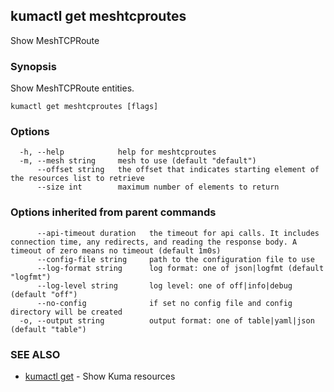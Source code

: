 ## kumactl get meshtcproutes

Show MeshTCPRoute

### Synopsis

Show MeshTCPRoute entities.

```
kumactl get meshtcproutes [flags]
```

### Options

```
  -h, --help            help for meshtcproutes
  -m, --mesh string     mesh to use (default "default")
      --offset string   the offset that indicates starting element of the resources list to retrieve
      --size int        maximum number of elements to return
```

### Options inherited from parent commands

```
      --api-timeout duration   the timeout for api calls. It includes connection time, any redirects, and reading the response body. A timeout of zero means no timeout (default 1m0s)
      --config-file string     path to the configuration file to use
      --log-format string      log format: one of json|logfmt (default "logfmt")
      --log-level string       log level: one of off|info|debug (default "off")
      --no-config              if set no config file and config directory will be created
  -o, --output string          output format: one of table|yaml|json (default "table")
```

### SEE ALSO

* [kumactl get](kumactl_get.md)	 - Show Kuma resources

